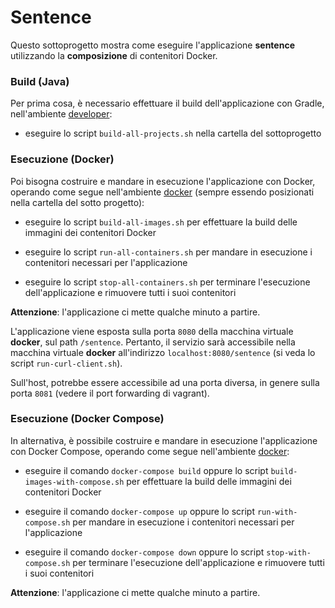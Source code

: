 # Sentence

Questo sottoprogetto mostra come eseguire l'applicazione **sentence** 
utilizzando la **composizione** di contenitori Docker.  

### Build (Java)  

Per prima cosa, è necessario effettuare il build dell'applicazione con Gradle,  
nell'ambiente [developer](../../../environments/developer/): 

* eseguire lo script `build-all-projects.sh` nella cartella del sottoprogetto 

### Esecuzione (Docker)  

Poi bisogna costruire e mandare in esecuzione l'applicazione con Docker, 
operando come segue nell'ambiente [docker](../../../environments/docker/) 
(sempre essendo posizionati nella cartella del sotto progetto): 

* eseguire lo script `build-all-images.sh` per effettuare la build delle immagini dei contenitori Docker 
 
* eseguire lo script `run-all-containers.sh` per mandare in esecuzione i contenitori necessari per l'applicazione  

* eseguire lo script `stop-all-containers.sh` per terminare l'esecuzione dell'applicazione 
  e rimuovere tutti i suoi contenitori 

**Attenzione**: l'applicazione ci mette qualche minuto a partire. 
  
L'applicazione viene esposta sulla porta `8080` della macchina virtuale **docker**, sul path `/sentence`. 
Pertanto, il servizio sarà accessibile nella macchina virtuale **docker** 
all'indirizzo `localhost:8080/sentence` 
(si veda lo script `run-curl-client.sh`). 

Sull'host, potrebbe essere accessibile ad una porta diversa, 
in genere sulla porta `8081` (vedere il port forwarding di vagrant). 

  
### Esecuzione (Docker Compose)  

In alternativa, è possibile costruire e mandare in esecuzione l'applicazione con Docker Compose, 
operando come segue nell'ambiente [docker](../../../environments/docker/): 

* eseguire il comando `docker-compose build`
  oppure lo script `build-images-with-compose.sh` per effettuare la build delle immagini dei contenitori Docker 
 
* eseguire il comando `docker-compose up` 
  oppure lo script `run-with-compose.sh` per mandare in esecuzione i contenitori necessari per l'applicazione  

* eseguire il comando `docker-compose down` 
  oppure lo script `stop-with-compose.sh` per terminare l'esecuzione dell'applicazione 
  e rimuovere tutti i suoi contenitori 
  
**Attenzione**: l'applicazione ci mette qualche minuto a partire. 
